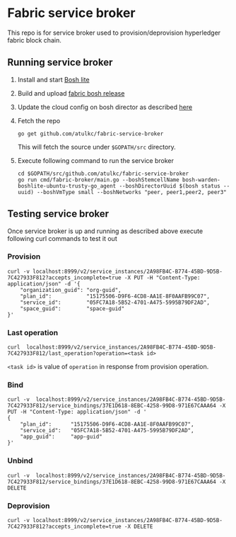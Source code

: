# Fabric service broker
This repo is for service broker used to provision/deprovision hyperledger fabric block chain.

## Running service broker
1. Install and start [Bosh lite](https://github.com/cloudfoundry/bosh-lite)
1. Build and upload [fabric bosh release](https://github.com/atulkc/fabric-release)
1. Update the cloud config on bosh director as described [here](https://github.com/atulkc/fabric-release)
1. Fetch the repo
	```
	go get github.com/atulkc/fabric-service-broker
	```
	This will fetch the source under `$GOPATH/src` directory.
1. Execute following command to run the service broker

	```
	cd $GOPATH/src/github.com/atulkc/fabric-service-broker
	go run cmd/fabric-broker/main.go --boshStemcellName bosh-warden-boshlite-ubuntu-trusty-go_agent --boshDirectorUuid $(bosh status --uuid) --boshVmType small --boshNetworks "peer, peer1,peer2, peer3"
	```

## Testing service broker
Once service broker is up and running as described above execute following curl commands to test it out

### Provision
```
curl -v localhost:8999/v2/service_instances/2A98FB4C-B774-45BD-9D5B-7C427933F812?accepts_incomplete=true -X PUT -H "Content-Type: application/json" -d '{
	"organization_guid": "org-guid",
    "plan_id":           "15175506-D9F6-4CD8-AA1E-8F0AAFB99C07",
    "service_id":        "05FC7A18-5B52-4701-A475-5995B79DF2AD",
    "space_guid":        "space-guid"
}'
```

### Last operation
```
curl  localhost:8999/v2/service_instances/2A98FB4C-B774-45BD-9D5B-7C427933F812/last_operation?operation=<task id>
```
`<task id>` is value of `operation` in response from provision operation.

### Bind
```
curl -v  localhost:8999/v2/service_instances/2A98FB4C-B774-45BD-9D5B-7C427933F812/service_bindings/37E1D618-8EBC-4258-99D8-971E67CAAA64 -X PUT -H "Content-Type: application/json" -d '
{
	"plan_id":      "15175506-D9F6-4CD8-AA1E-8F0AAFB99C07",
    "service_id":   "05FC7A18-5B52-4701-A475-5995B79DF2AD",
    "app_guid":     "app-guid"
}'
```

### Unbind
```
curl -v  localhost:8999/v2/service_instances/2A98FB4C-B774-45BD-9D5B-7C427933F812/service_bindings/37E1D618-8EBC-4258-99D8-971E67CAAA64 -X DELETE
```

### Deprovision
```
curl -v localhost:8999/v2/service_instances/2A98FB4C-B774-45BD-9D5B-7C427933F812?accepts_incomplete=true -X DELETE
```
